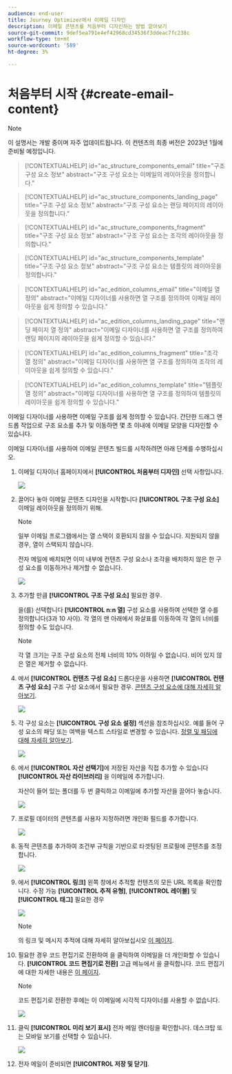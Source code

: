 ```yaml
---
audience: end-user
title: Journey Optimizer에서 이메일 디자인
description: 이메일 콘텐츠를 처음부터 디자인하는 방법 알아보기
source-git-commit: 9def5ea791e4ef42968cd34536f3ddeac7fc238c
workflow-type: tm+mt
source-wordcount: '589'
ht-degree: 3%

---
```



# 처음부터 시작 {#create-email-content}

>[!NOTE]
>
>이 설명서는 개발 중이며 자주 업데이트됩니다. 이 컨텐츠의 최종 버전은 2023년 1월에 준비될 예정입니다.

>[!CONTEXTUALHELP]
>id="ac_structure_components_email"
>title="구조 구성 요소 정보"
>abstract="구조 구성 요소는 이메일의 레이아웃을 정의합니다."

>[!CONTEXTUALHELP]
>id="ac_structure_components_landing_page"
>title="구조 구성 요소 정보"
>abstract="구조 구성 요소는 랜딩 페이지의 레이아웃을 정의합니다."

>[!CONTEXTUALHELP]
>id="ac_structure_components_fragment"
>title="구조 구성 요소 정보"
>abstract="구조 구성 요소는 조각의 레이아웃을 정의합니다."

>[!CONTEXTUALHELP]
>id="ac_structure_components_template"
>title="구조 구성 요소 정보"
>abstract="구조 구성 요소는 템플릿의 레이아웃을 정의합니다."


>[!CONTEXTUALHELP]
>id="ac_edition_columns_email"
>title="이메일 열 정의"
>abstract="이메일 디자이너를 사용하면 열 구조를 정의하여 이메일 레이아웃을 쉽게 정의할 수 있습니다."

>[!CONTEXTUALHELP]
>id="ac_edition_columns_landing_page"
>title="랜딩 페이지 열 정의"
>abstract="이메일 디자이너를 사용하면 열 구조를 정의하여 랜딩 페이지의 레이아웃을 쉽게 정의할 수 있습니다."

>[!CONTEXTUALHELP]
>id="ac_edition_columns_fragment"
>title="조각 열 정의"
>abstract="이메일 디자이너를 사용하면 열 구조를 정의하여 조각의 레이아웃을 쉽게 정의할 수 있습니다."

>[!CONTEXTUALHELP]
>id="ac_edition_columns_template"
>title="템플릿 열 정의"
>abstract="이메일 디자이너를 사용하면 열 구조를 정의하여 템플릿의 레이아웃을 쉽게 정의할 수 있습니다."

이메일 디자이너를 사용하면 이메일 구조를 쉽게 정의할 수 있습니다. 간단한 드래그 앤 드롭 작업으로 구조 요소를 추가 및 이동하면 몇 초 이내에 이메일 모양을 디자인할 수 있습니다.

이메일 디자이너를 사용하여 이메일 콘텐츠 빌드를 시작하려면 아래 단계를 수행하십시오.

1. 이메일 디자이너 홈페이지에서 **[!UICONTROL 처음부터 디자인]** 선택 사항입니다.

   ![](assets/email_designer.png)

1. 끌어다 놓아 이메일 콘텐츠 디자인을 시작합니다 **[!UICONTROL 구조 구성 요소]** 이메일 레이아웃을 정의하기 위해.

   >[!NOTE]
   >
   >일부 이메일 프로그램에서는 열 스택이 호환되지 않을 수 있습니다. 지원되지 않을 경우, 열이 스택되지 않습니다.
   >
   >전자 메일에 배치되면 이미 내부에 컨텐츠 구성 요소나 조각을 배치하지 않은 한 구성 요소를 이동하거나 제거할 수 없습니다.

   ![](assets/email_designer_2.png)

1. 추가할 만큼 **[!UICONTROL 구조 구성 요소]** 필요한 경우.

   을(를) 선택합니다 **[!UICONTROL n:n 열]** 구성 요소를 사용하여 선택한 열 수를 정의합니다(3과 10 사이). 각 열의 맨 아래에서 화살표를 이동하여 각 열의 너비를 정의할 수도 있습니다.

   >[!NOTE]
   >
   >각 열 크기는 구조 구성 요소의 전체 너비의 10% 이하일 수 없습니다. 비어 있지 않은 열은 제거할 수 없습니다.

1. 에서 **[!UICONTROL 컨텐츠 구성 요소]** 드롭다운을 사용하면 **[!UICONTROL 컨텐츠 구성 요소]** 구조 구성 요소에서 필요한 경우. [콘텐츠 구성 요소에 대해 자세히 알아보기](content-components.md).

   ![](assets/email_designer_3.png)

1. 각 구성 요소는 **[!UICONTROL 구성 요소 설정]** 섹션을 참조하십시오. 예를 들어 구성 요소의 패딩 또는 여백을 텍스트 스타일로 변경할 수 있습니다. [정렬 및 패딩에 대해 자세히 알아보기](adjusting-vertical-alignment-and-padding.md).

   ![](assets/email_designer_4.png)

1. 에서 **[!UICONTROL 자산 선택기]**&#x200B;에 저장된 자산을 직접 추가할 수 있습니다 **[!UICONTROL 자산 라이브러리]** 을 이메일에 추가합니다.

   자산이 들어 있는 폴더를 두 번 클릭하고 이메일에 추가할 자산을 끌어다 놓습니다.

   ![](assets/email_designer_5.png)

1. 프로필 데이터의 콘텐츠를 사용자 지정하려면 개인화 필드를 추가합니다.

   ![](assets/email_designer_6.png)

1. 동적 콘텐츠를 추가하여 조건부 규칙을 기반으로 타겟팅된 프로필에 콘텐츠를 조정합니다.

   ![](assets/email_designer_dynamic-content.png)

1. 에서 **[!UICONTROL 링크]** 왼쪽 창에서 추적할 컨텐츠의 모든 URL 목록을 확인합니다. 수정 가능 **[!UICONTROL 추적 유형]**, **[!UICONTROL 레이블]** 및 **[!UICONTROL 태그]** 필요한 경우

   ![](assets/email_designer_7.png)

   >[!NOTE]
   >
   >의 링크 및 메시지 추적에 대해 자세히 알아보십시오 [이 페이지](message-tracking.md).

1. 필요한 경우 코드 편집기로 전환하여 을 클릭하여 이메일을 더 개인화할 수 있습니다. **[!UICONTROL 코드 편집기로 전환]** 고급 메뉴에서 을 클릭합니다. 코드 편집기에 대한 자세한 내용은 [이 페이지](code-content.md#).

   >[!NOTE]
   >
   >코드 편집기로 전환한 후에는 이 이메일에 시각적 디자이너를 사용할 수 없습니다.

   ![](assets/email_designer_26.png)

1. 클릭 **[!UICONTROL 미리 보기 표시]** 전자 메일 렌더링을 확인합니다. 데스크탑 또는 모바일 보기를 선택할 수 있습니다.

   ![](assets/email_designer_8.png)

1. 전자 메일이 준비되면 **[!UICONTROL 저장 및 닫기]**.

